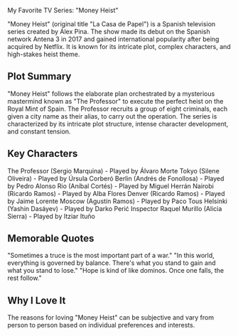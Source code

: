 My Favorite TV Series: "Money Heist"

"Money Heist" (original title "La Casa de Papel") is a Spanish television series created by Álex Pina. The show made its debut on the Spanish network Antena 3 in 2017 and gained international popularity after being acquired by Netflix. It is known for its intricate plot, complex characters, and high-stakes heist theme.

## Plot Summary 


"Money Heist" follows the elaborate plan orchestrated by a mysterious mastermind known as "The Professor" to execute the perfect heist on the Royal Mint of Spain. The Professor recruits a group of eight criminals, each given a city name as their alias, to carry out the operation. The series is characterized by its intricate plot structure, intense character development, and constant tension.

## Key Characters 

The Professor (Sergio Marquina) - Played by Álvaro Morte
Tokyo (Silene Oliveira) - Played by Úrsula Corberó
Berlin (Andrés de Fonollosa) - Played by Pedro Alonso
Rio (Aníbal Cortés) - Played by Miguel Herrán
Nairobi (Ricardo Ramos) - Played by Alba Flores
Denver (Ricardo Ramos) - Played by Jaime Lorente
Moscow (Agustín Ramos) - Played by Paco Tous
Helsinki (Yashin Dasáyev) - Played by Darko Perić
Inspector Raquel Murillo (Alicia Sierra) - Played by Itziar Ituño

## Memorable Quotes

"Sometimes a truce is the most important part of a war."
"In this world, everything is governed by balance. There's what you stand to gain and what you stand to lose."
"Hope is kind of like dominos. Once one falls, the rest follow."

## Why I Love It

The reasons for loving "Money Heist" can be subjective and vary from person to person based on individual preferences and interests.
 
 
